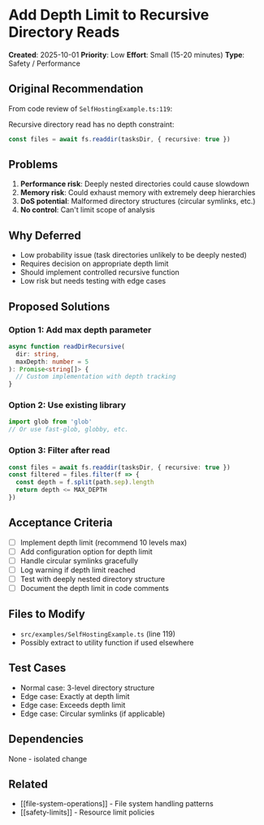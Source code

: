 # Add Depth Limit to Recursive Directory Reads

**Created**: 2025-10-01
**Priority**: Low
**Effort**: Small (15-20 minutes)
**Type**: Safety / Performance

## Original Recommendation

From code review of `SelfHostingExample.ts:119`:

Recursive directory read has no depth constraint:

```typescript
const files = await fs.readdir(tasksDir, { recursive: true })
```

## Problems

1. **Performance risk**: Deeply nested directories could cause slowdown
2. **Memory risk**: Could exhaust memory with extremely deep hierarchies
3. **DoS potential**: Malformed directory structures (circular symlinks, etc.)
4. **No control**: Can't limit scope of analysis

## Why Deferred

- Low probability issue (task directories unlikely to be deeply nested)
- Requires decision on appropriate depth limit
- Should implement controlled recursive function
- Low risk but needs testing with edge cases

## Proposed Solutions

### Option 1: Add max depth parameter
```typescript
async function readDirRecursive(
  dir: string,
  maxDepth: number = 5
): Promise<string[]> {
  // Custom implementation with depth tracking
}
```

### Option 2: Use existing library
```typescript
import glob from 'glob'
// Or use fast-glob, globby, etc.
```

### Option 3: Filter after read
```typescript
const files = await fs.readdir(tasksDir, { recursive: true })
const filtered = files.filter(f => {
  const depth = f.split(path.sep).length
  return depth <= MAX_DEPTH
})
```

## Acceptance Criteria

- [ ] Implement depth limit (recommend 10 levels max)
- [ ] Add configuration option for depth limit
- [ ] Handle circular symlinks gracefully
- [ ] Log warning if depth limit reached
- [ ] Test with deeply nested directory structure
- [ ] Document the depth limit in code comments

## Files to Modify

- `src/examples/SelfHostingExample.ts` (line 119)
- Possibly extract to utility function if used elsewhere

## Test Cases

- Normal case: 3-level directory structure
- Edge case: Exactly at depth limit
- Edge case: Exceeds depth limit
- Edge case: Circular symlinks (if applicable)

## Dependencies

None - isolated change

## Related

- [[file-system-operations]] - File system handling patterns
- [[safety-limits]] - Resource limit policies
